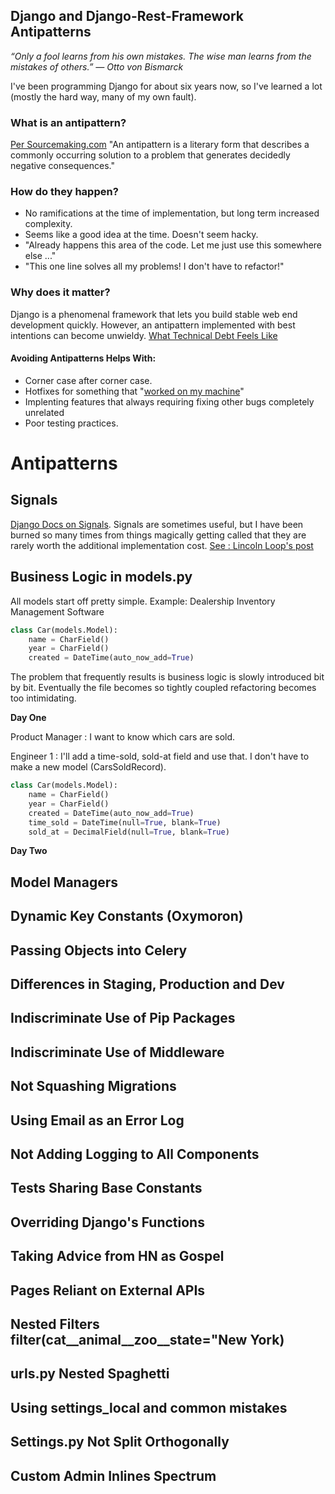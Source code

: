 ## Django and Django-Rest-Framework Antipatterns

_“Only a fool learns from his own mistakes. The wise man learns from the mistakes of others.” ― Otto von Bismarck_

I've been programming Django for about six years now, so I've learned a lot (mostly the hard way, many of my own fault). 

### What is an antipattern?
[Per Sourcemaking.com](https://sourcemaking.com/antipatterns) "An antipattern is a literary form that describes a commonly occurring solution to a problem that generates decidedly negative consequences."

### How do they happen?
* No ramifications at the time of implementation, but long term increased complexity.
* Seems like a good idea at the time. Doesn't seem hacky.
* "Already happens this area of the code. Let me just use this somewhere else ..."
* "This one line solves all my problems! I don't have to refactor!"

### Why does it matter?
Django is a phenomenal framework that lets you build stable web end development quickly. However, an antipattern implemented with best intentions can become unwieldy. [What Technical Debt Feels Like](https://twitter.com/eylerwerve/status/907701103281807362)

#### Avoiding Antipatterns Helps With: 

* Corner case after corner case.
* Hotfixes for something that "[worked on my machine](https://i2.wp.com/www.developermemes.com/wp-content/uploads/2013/12/Worked-Fine-In-Dev-Ops-Problem-Now.jpg?fit=400%2C299)" 
* Implenting features that always requiring fixing other bugs completely unrelated 
* Poor testing practices.

# Antipatterns
## **Signals**

[Django Docs on Signals](https://docs.djangoproject.com/en/1.11/topics/signals/). Signals are sometimes useful, but I have been burned so many times from things magically getting called that they are rarely worth the additional implementation cost. [See : Lincoln Loop's post](https://lincolnloop.com/blog/django-anti-patterns-signals/)

## **Business Logic in models.py**

All models start off pretty simple. Example: Dealership Inventory Management Software

``` python
class Car(models.Model):
    name = CharField()
    year = CharField()
    created = DateTime(auto_now_add=True)
```
    
The problem that frequently results is business logic is slowly introduced bit by bit. Eventually the file becomes so tightly coupled refactoring becomes too intimidating. 

**Day One**

Product Manager : I want to know which cars are sold.

Engineer 1 : I'll add a time-sold, sold-at field and use that. I don't have to make a new model (CarsSoldRecord).

``` python
class Car(models.Model):
    name = CharField()
    year = CharField()
    created = DateTime(auto_now_add=True)
    time_sold = DateTime(null=True, blank=True)
    sold_at = DecimalField(null=True, blank=True)
```

**Day Two**

## Model Managers
## Dynamic Key Constants (Oxymoron)
## Passing Objects into Celery
## Differences in Staging, Production and Dev
## Indiscriminate Use of Pip Packages
## Indiscriminate Use of Middleware
## Not Squashing Migrations
## Using Email as an Error Log
## Not Adding Logging to All Components
## Tests Sharing Base Constants
## Overriding Django's Functions
## Taking Advice from HN as Gospel
## Pages Reliant on External APIs
## Nested Filters filter(cat__animal__zoo__state="New York)
## urls.py Nested Spaghetti
## Using settings_local and common mistakes
## Settings.py Not Split Orthogonally 
## Custom Admin Inlines Spectrum

